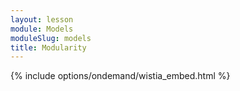 ```yaml
---
layout: lesson
module: Models
moduleSlug: models
title: Modularity
---
```


{% include options/ondemand/wistia_embed.html %}